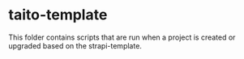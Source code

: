 # taito-template

This folder contains scripts that are run when a project is created or upgraded
based on the strapi-template.
